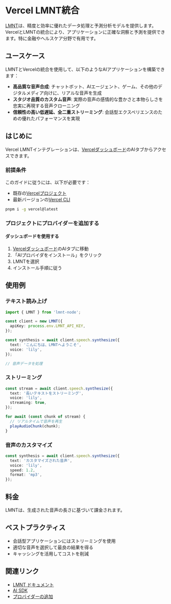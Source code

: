 # Vercel LMNT統合

[LMNT](https://lmnt.com/)は、精度と効率に優れたデータ処理と予測分析モデルを提供します。VercelとLMNTの統合により、アプリケーションに正確な洞察と予測を提供できます。特に金融やヘルスケア分野で有用です。

## ユースケース

LMNTとVercelの統合を使用して、以下のようなAIアプリケーションを構築できます：

- **高品質な音声合成**: チャットボット、AIエージェント、ゲーム、その他のデジタルメディア向けに、リアルな音声を生成
- **スタジオ品質のカスタム音声**: 実際の音声の感情的な豊かさと本物らしさを忠実に再現する音声クローニング
- **信頼性の高い低遅延、全二重ストリーミング**: 会話型エクスペリエンスのための優れたパフォーマンスを実現

## はじめに

Vercel LMNTインテグレーションは、[Vercelダッシュボード](/dashboard)のAIタブからアクセスできます。

### 前提条件

このガイドに従うには、以下が必要です：

- 既存の[Vercelプロジェクト](/docs/projects/overview#creating-a-project)
- 最新バージョンの[Vercel CLI](/docs/cli#installing-vercel-cli)

```bash
pnpm i -g vercel@latest
```

### プロジェクトにプロバイダーを追加する

#### ダッシュボードを使用する

1. [Vercelダッシュボード](/dashboard)のAIタブに移動
2. 「AIプロバイダをインストール」をクリック
3. LMNTを選択
4. インストール手順に従う

## 使用例

### テキスト読み上げ

```typescript
import { LMNT } from 'lmnt-node';

const client = new LMNT({
  apiKey: process.env.LMNT_API_KEY,
});

const synthesis = await client.speech.synthesize({
  text: 'こんにちは、LMNTへようこそ',
  voice: 'lily',
});

// 音声データを処理
```

### ストリーミング

```typescript
const stream = await client.speech.synthesize({
  text: '長いテキストをストリーミング',
  voice: 'lily',
  streaming: true,
});

for await (const chunk of stream) {
  // リアルタイムで音声を再生
  playAudioChunk(chunk);
}
```

### 音声のカスタマイズ

```typescript
const synthesis = await client.speech.synthesize({
  text: 'カスタマイズされた音声',
  voice: 'lily',
  speed: 1.2,
  format: 'mp3',
});
```

## 料金

LMNTは、生成された音声の長さに基づいて課金されます。

## ベストプラクティス

- 会話型アプリケーションにはストリーミングを使用
- 適切な音声を選択して最良の結果を得る
- キャッシングを活用してコストを削減

## 関連リンク

- [LMNT ドキュメント](https://docs.lmnt.com)
- [AI SDK](https://sdk.vercel.ai)
- [プロバイダーの追加](/docs/ai/adding-a-provider)
